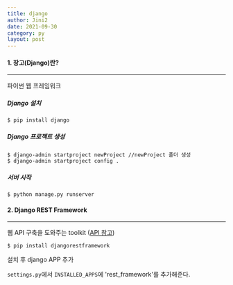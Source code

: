 ```yaml
---
title: django
author: Jini2
date: 2021-09-30
category: py
layout: post
---
```


#### 1. 장고(Django)란?
---
파이썬 웹 프레임워크
 
##### Django 설치
    $ pip install django

##### Django 프로젝트 생성
    $ django-admin startproject newProject //newProject 폴더 생성
    $ django-admin startproject config .

##### 서버 시작
    $ python manage.py runserver

#### 2. Django REST Framework
---
웹 API 구축을 도와주는 toolkit ([API 참고][1])

    $ pip install djangorestframework

설치 후 django APP 추가    

`settings.py`에서 `INSTALLED_APPS`에 'rest_framework'를 추가해준다.

[1]:https://www.django-rest-framework.org/